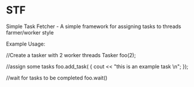 # STF
Simple Task Fetcher - A simple framework for assigning tasks to threads farmer/worker style

Example Usage:

//Create a tasker with 2 worker threads
Tasker foo(2);

//assign some tasks
foo.add_task([]() { cout << "this is an example task \n"; });

//wait for tasks to be completed
foo.wait()
